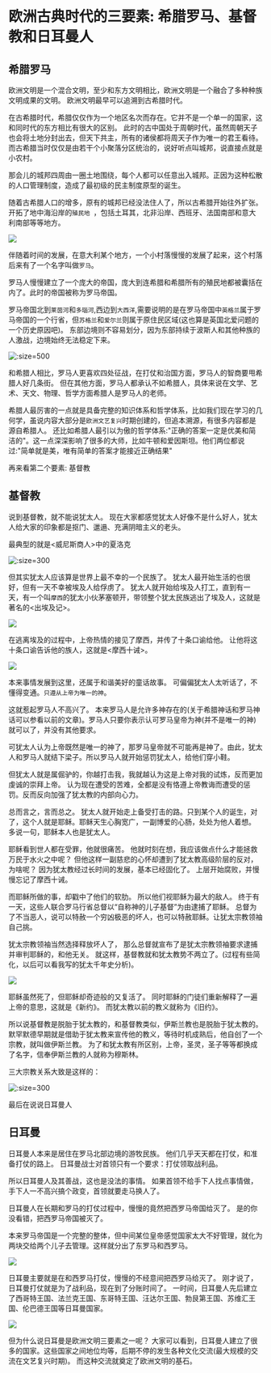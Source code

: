 # 欧洲古典时代的三要素: 希腊罗马、基督教和日耳曼人

## 希腊罗马

欧洲文明是一个混合文明，至少和东方文明相比，欧洲文明是一个融合了多种种族文明成果的文明。 欧洲文明最早可以追溯到古希腊时代。

在古希腊时代，希腊仅仅作为一个地区名次而存在。它并不是一个单一的国家，这和同时代的东方相比有很大的区别。 此时的古中国处于周朝时代，虽然周朝天子也会将土地分封出去，但天下共主，所有的诸侯都将周天子作为唯一的君王看待。 而古希腊当时仅仅是由若干个小聚落分区统治的，说好听点叫城邦，说直接点就是小农村。

那会儿的城邦四周由一圈土地围绕，每个人都可以任意出入城邦。正因为这种松散的人口管理制度，造成了最初级的民主制度原型的诞生。

随着古希腊人口的增多，原有的城邦已经没法住人了，所以古希腊开始往外扩张。开拓了地中海沿岸的`殖民地 `，包括土耳其，北非沿岸、西班牙、法国南部和意大利南部等等地方。

![](https://tva1.sinaimg.cn/large/e6c9d24ely1h5i7l0d33kj215q0o4djg.jpg)

伴随着时间的发展，在意大利某个地方，一个小村落慢慢的发展了起来，这个村落后来有了一个名字叫做`罗马`。

罗马人慢慢建立了一个庞大的帝国，庞大到连希腊和希腊所有的殖民地都被囊括在内了。此时的帝国被称为罗马帝国。

罗马帝国北到`莱茵河`和`多瑙河`,西边到`大西洋`,需要说明的是在罗马帝国中`英格兰`属于罗马帝国的一个行省，但`苏格兰`和`爱尔兰`则属于原住民区域(这也算是英国北爱问题的一个历史原因吧)。 东部边境则不容易划分，因为东部持续于波斯人和其他种族的人激战，边境始终无法稳定下来。

![](https://tva1.sinaimg.cn/large/e6c9d24ely1h5i7r04ruqj214n0u012l.jpg ":size=500")

和希腊人相比，罗马人更喜欢四处征战，在打仗和治国方面，罗马人的智商要甩希腊人好几条街。 但在其他方面，罗马人都承认不如希腊人，具体来说在文学、艺术、天文、物理、哲学方面希腊人是罗马人的老师。

希腊人最厉害的一点就是具备完整的知识体系和哲学体系，比如我们现在学习的几何学，虽说内容大部分是`欧洲文艺复兴`时期创建的，但追本溯源，有很多内容都是源自希腊人。 还比如希腊人最引以为傲的哲学体系:"正确的答案一定是优美和简洁的"。这一点深深影响了很多的大师，比如牛顿和爱因斯坦。他们两位都说过:"简单就是美，唯有简单的答案才能接近正确结果"

再来看第二个要素: 基督教

## 基督教

说到基督教，就不能说犹太人。 现在大家都感觉犹太人好像不是什么好人，犹太人给大家的印象都是抠门、邋遢、充满阴暗主义的老头。

最典型的就是<威尼斯商人>中的夏洛克

![](https://tva1.sinaimg.cn/large/e6c9d24ely1h5i81y9a6hj20g20du74r.jpg ":size=300")

但其实犹太人应该算是世界上最不幸的一个民族了。 犹太人最开始生活的也很好，但有一天不幸被埃及人给俘虏了。 犹太人就开始给埃及人打工，直到有一天，有一个叫`摩西`的犹太小伙茅塞顿开，带领整个犹太民族逃出了埃及人，这就是著名的<出埃及记>。

![](https://tva1.sinaimg.cn/large/e6c9d24ely1h5i879uy9cj20mk0hc77k.jpg)

在逃离埃及的过程中，上帝热情的接见了摩西，并传了十条口谕给他。 让他将这十条口谕告诉他的族人，这就是<摩西十诫>。

![](https://tva1.sinaimg.cn/large/e6c9d24ely1h5i87mxbp6j20qg0k8tb8.jpg)

本来事情发展到这里，还属于和谐美好的童话故事。 可偏偏犹太人太听话了，不懂得变通。`只遵从上帝为唯一的神`。

这就惹起罗马人不高兴了。 本来罗马人是允许多神存在的(关于希腊神话和罗马神话可以参看以前的文章)。罗马人只要你表示认可罗马皇帝为神(并不是唯一的神)就可以了，并没有其他要求。

可犹太人认为上帝既然是唯一的神了，那罗马皇帝就不可能再是神了。由此，犹太人和罗马人就结下梁子。所以罗马人就开始惩罚犹太人，给他们穿小鞋。

但犹太人就是属倔驴的，你越打击我，我就越认为这是上帝对我的试炼，反而更加虔诚的崇拜上帝。 认为现在遭受的苦难，全都是没有恪遵上帝教诲而遭受的惩罚。反而反向加强了犹太教的内部向心力。

总而言之，言而总之。 犹太人就开始走上备受打击的路。只到某个人的诞生，对了，这个人就是耶稣。耶稣天生心胸宽广，一副博爱的心肠，处处为他人着想。 多说一句，耶稣本人也是犹太人。

耶稣看到世人都在受罪，他就很痛苦。 他就时刻在想，我应该做点什么才能拯救万民于水火之中呢？ 但他这样一副慈悲的心怀却遭到了犹太教高级阶层的反对，为啥呢？ 因为犹太教经过长时间的发展，基本已经固化了。 上层开始腐败，并慢慢忘记了摩西十诫。

而耶稣所做的事，却戳中了他们的软肋。 所以他们视耶稣为最大的敌人。 终于有一天，这些人联合罗马行省总督以“自称神的儿子基督”为由逮捕了耶稣。 总督为了不当恶人，说可以特赦一个穷凶极恶的坏人，也可以特赦耶稣。让犹太宗教领袖自己挑。

犹太宗教领袖当然选择释放坏人了， 那么总督就宣布了是犹太宗教领袖要求逮捕并审判耶稣的，和他无关。 就这样，基督教就和犹太教势不两立了。(过程有些简化，以后可以看我写的犹太千年史分析)。

![](https://tva1.sinaimg.cn/large/e6c9d24ely1h5i8ms0l40j20nk17gaim.jpg)

耶稣虽然死了，但耶稣却奇迹般的又复活了。 同时耶稣的门徒们重新解释了一遍上帝的意思，这就是《新约》。 而犹太教以前的教义就称为《旧约》。

所以说基督教是脱胎于犹太教的，和基督教类似，伊斯兰教也是脱胎于犹太教的。 默罕默德早期就是借助于犹太教来宣传他的教义，等待时机成熟后，他自创了一个宗教，就叫做伊斯兰教。 为了和犹太教有所区别，上帝，圣灵，圣子等等都换成了名字，信奉伊斯兰教的人就称为穆斯林。

三大宗教关系大致是这样的：

![](https://tva1.sinaimg.cn/large/e6c9d24ely1h5i8s7wxm2j20jw0oi0ul.jpg ":size=300")

最后在说说日耳曼人

## 日耳曼

日耳曼人本来是居住在罗马北部边境的游牧民族。 他们几乎天天都在打仗，和准备打仗的路上。 日耳曼战士对首领只有一个要求：打仗领取战利品。

所以日耳曼人及其善战，这也是没法的事情。 如果首领不给手下人找点事情做，手下人一不高兴搞个政变，首领就要走马换人了。

日耳曼人在长期和罗马的打仗过程中，慢慢的竟然把西罗马帝国给灭了。 是的你没看错，把西罗马帝国被灭了。

本来罗马帝国是一个完整的整体，但中间某位皇帝感觉国家太大不好管理，就化为两块交给两个儿子去管理。这样就分出了东罗马和西罗马。

![](https://tva1.sinaimg.cn/large/e6c9d24ely1h5i8z4z3gfj212m0pyagz.jpg)

日耳曼主要就是在和西罗马打仗，慢慢的不经意间把西罗马给灭了。 刚才说了，日耳曼打仗就是为了战利品，现在到了分账时间了。 一时间，日耳曼人先后建立了西哥特王国、法兰克王国、东哥特王国、汪达尔王国、勃艮第王国、苏维汇王国、伦巴德王国等日耳曼国家。

![](https://tva1.sinaimg.cn/large/e6c9d24ely1h5i912e6gpj20qf0h0q9n.jpg)

但为什么说日耳曼是欧洲文明三要素之一呢？ 大家可以看到，日耳曼人建立了很多的国家。这些国家之间地位均等，后期不停的发生各种文化交流(最大规模的交流在文艺复兴时期)。 而这种交流就奠定了欧洲文明的基石。
